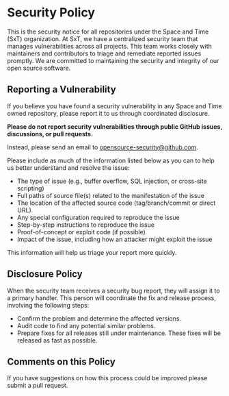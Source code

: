 # Security Policy

This is the security notice for all repositories under the Space and Time (SxT) organization. At SxT, we have a centralized security team that manages vulnerabilities across all projects. This team works closely with maintainers and contributors to triage and remediate reported issues promptly. We are committed to maintaining the security and integrity of our open source software.

## Reporting a Vulnerability
If you believe you have found a security vulnerability in any Space and Time owned repository, please report it to us through coordinated disclosure.

**Please do not report security vulnerabilities through public GitHub issues, discussions, or pull requests.**

Instead, please send an email to opensource-security@github.com.

Please include as much of the information listed below as you can to help us better understand and resolve the issue:

- The type of issue (e.g., buffer overflow, SQL injection, or cross-site scripting)
- Full paths of source file(s) related to the manifestation of the issue
- The location of the affected source code (tag/branch/commit or direct URL)
- Any special configuration required to reproduce the issue
- Step-by-step instructions to reproduce the issue
- Proof-of-concept or exploit code (if possible)
- Impact of the issue, including how an attacker might exploit the issue

This information will help us triage your report more quickly.

## Disclosure Policy
When the security team receives a security bug report, they will assign it to a primary handler. This person will coordinate the fix and release process, involving the following steps:

- Confirm the problem and determine the affected versions.
- Audit code to find any potential similar problems.
- Prepare fixes for all releases still under maintenance. These fixes will be released as fast as possible.

## Comments on this Policy
If you have suggestions on how this process could be improved please submit a pull request.